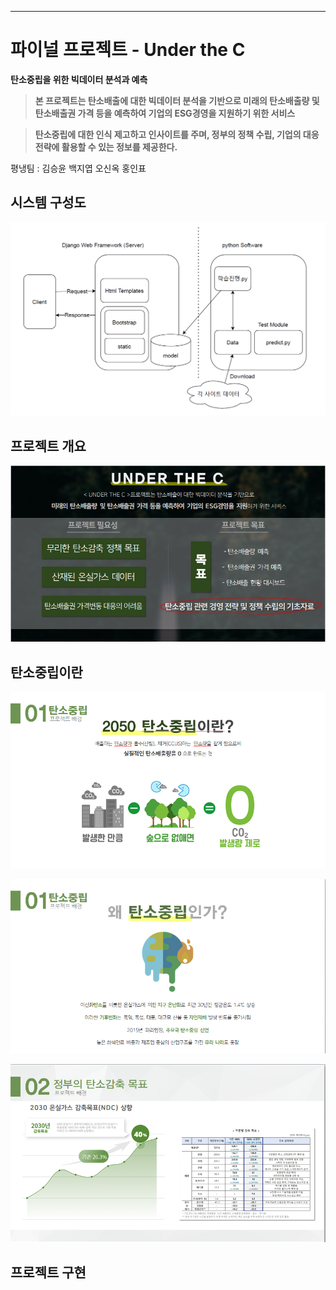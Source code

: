 ----
# 파이널 프로젝트 - Under the C

**탄소중립을 위한 빅데이터 분석과 예측**

> **본 프로젝트는 탄소배출에 대한 빅데이터 분석을 기반으로 
> 미래의 탄소배출량 및 탄소배출권 가격 등을 예측하여 기업의 ESG경영을 지원하기 위한 서비스**

> **탄소중립에 대한 인식 제고하고 인사이트를 주며, 정부의 정책 수립, 기업의 대응 전략에 활용할 수 있는 정보를 제공한다.**

평냉팀 : 김승윤 백지엽 오신옥 홍인표



## 시스템 구성도 



![image-20211117001703274](README.assets/image-20211117001703274.png)

## 프로젝트 개요

![image-20211128204413284](README.assets/image-20211128204413284.png)



## 탄소중립이란

![image-20211128204505825](README.assets/image-20211128204505825.png)

![image-20211128204519769](README.assets/image-20211128204519769.png)

![image-20211128204533426](README.assets/image-20211128204533426.png)



## 프로젝트 구현























